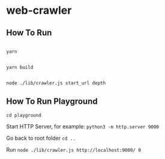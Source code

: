 <h1>web-crawler</h1>

<h2>How To Run</h2>

<p>
<code>
yarn
</code>
</p>

<p>
<code>
yarn build
</code>
</p>

<p>
<code>
node ./lib/crawler.js start_url depth
</code>
</p>

<h2>How To Run Playground</h2>
<p><code>cd playground</code></p>
<p>
Start HTTP Server, for example: <code>python3 -m http.server 9000</code>
</p>
<p>
Go back to root folder <code>cd ..</code>
</p>
<p>
Run <code>node ./lib/crawler.js http://localhost:9000/ 0</code>
</p>
